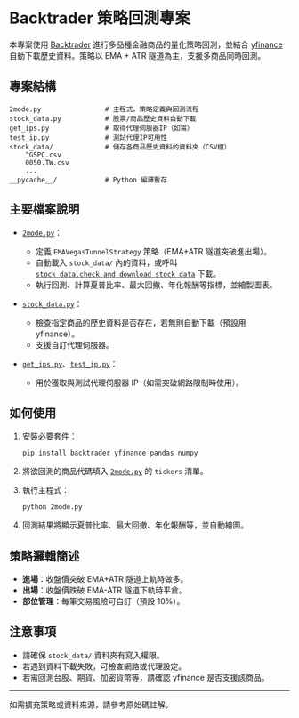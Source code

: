 # Backtrader 策略回測專案

本專案使用 [Backtrader](https://www.backtrader.com/) 進行多品種金融商品的量化策略回測，並結合 [yfinance](https://github.com/ranaroussi/yfinance) 自動下載歷史資料。策略以 EMA + ATR 隧道為主，支援多商品同時回測。

## 專案結構

```
2mode.py                # 主程式，策略定義與回測流程
stock_data.py           # 股票/商品歷史資料自動下載
get_ips.py              # 取得代理伺服器IP（如需）
test_ip.py              # 測試代理IP可用性
stock_data/             # 儲存各商品歷史資料的資料夾（CSV檔）
    ^GSPC.csv
    0050.TW.csv
    ...
__pycache__/            # Python 編譯暫存
```

## 主要檔案說明

- [`2mode.py`](2mode.py)：  
  - 定義 `EMAVegasTunnelStrategy` 策略（EMA+ATR 隧道突破進出場）。
  - 自動載入 `stock_data/` 內的資料，或呼叫 [`stock_data.check_and_download_stock_data`](stock_data.py) 下載。
  - 執行回測、計算夏普比率、最大回撤、年化報酬等指標，並繪製圖表。

- [`stock_data.py`](stock_data.py)：  
  - 檢查指定商品的歷史資料是否存在，若無則自動下載（預設用 yfinance）。
  - 支援自訂代理伺服器。

- [`get_ips.py`](get_ips.py)、[`test_ip.py`](test_ip.py)：  
  - 用於獲取與測試代理伺服器 IP（如需突破網路限制時使用）。

## 如何使用

1. 安裝必要套件：
    ```sh
    pip install backtrader yfinance pandas numpy
    ```

2. 將欲回測的商品代碼填入 [`2mode.py`](2mode.py) 的 `tickers` 清單。

3. 執行主程式：
    ```sh
    python 2mode.py
    ```

4. 回測結果將顯示夏普比率、最大回撤、年化報酬等，並自動繪圖。

## 策略邏輯簡述

- **進場**：收盤價突破 EMA+ATR 隧道上軌時做多。
- **出場**：收盤價跌破 EMA-ATR 隧道下軌時平倉。
- **部位管理**：每筆交易風險可自訂（預設 10%）。

## 注意事項

- 請確保 `stock_data/` 資料夾有寫入權限。
- 若遇到資料下載失敗，可檢查網路或代理設定。
- 若需回測台股、期貨、加密貨幣等，請確認 yfinance 是否支援該商品。

---

如需擴充策略或資料來源，請參考原始碼註解。
